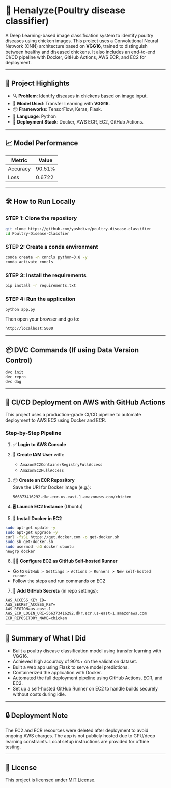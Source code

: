 # 🐔 Henalyze(Poultry disease classifier)

A Deep Learning-based image classification system to identify poultry diseases using chicken images. This project uses a Convolutional Neural Network (CNN) architecture based on **VGG16**, trained to distinguish between healthy and diseased chickens. It also includes an end-to-end CI/CD pipeline with Docker, GitHub Actions, AWS ECR, and EC2 for deployment.

---

## 📌 Project Highlights

- 🔍 **Problem**: Identify diseases in chickens based on image input.
- 🧠 **Model Used**: Transfer Learning with **VGG16**.
- 📦 **Frameworks**: TensorFlow, Keras, Flask.
- 🐍 **Language**: Python
- 🐳 **Deployment Stack**: Docker, AWS ECR, EC2, GitHub Actions.

---

## 📈 Model Performance

| Metric    | Value     |
|-----------|-----------|
| Accuracy  | 90.51%    |
| Loss      | 0.6722    |

---

## 🛠️ How to Run Locally

### STEP 1: Clone the repository

```bash
git clone https://github.com/yashdive/poultry-disease-classifier
cd Poultry-Disease-Classfier
```

### STEP 2: Create a conda environment

```bash
conda create -n cnncls python=3.8 -y
conda activate cnncls
```

### STEP 3: Install the requirements

```bash
pip install -r requirements.txt
```

### STEP 4: Run the application

```bash
python app.py
```

Then open your browser and go to:

```bash
http://localhost:5000
```

---

## 📦 DVC Commands (If using Data Version Control)

```bash
dvc init
dvc repro
dvc dag
```

---

## 🚀 CI/CD Deployment on AWS with GitHub Actions

This project uses a production-grade CI/CD pipeline to automate deployment to AWS EC2 using Docker and ECR.

### Step-by-Step Pipeline

1. ✅ **Login to AWS Console**
2. 🔑 **Create IAM User** with:
   - `AmazonEC2ContainerRegistryFullAccess`
   - `AmazonEC2FullAccess`

3. 📦 **Create an ECR Repository**  
   Save the URI for Docker image (e.g.):
   ```
   566373416292.dkr.ecr.us-east-1.amazonaws.com/chicken
   ```

4. 🖥️ **Launch EC2 Instance** (Ubuntu)

5. 🐳 **Install Docker in EC2**
```bash
sudo apt-get update -y
sudo apt-get upgrade -y
curl -fsSL https://get.docker.com -o get-docker.sh
sudo sh get-docker.sh
sudo usermod -aG docker ubuntu
newgrp docker
```

6. 🏃‍♂️ **Configure EC2 as GitHub Self-hosted Runner**
- Go to `GitHub > Settings > Actions > Runners > New self-hosted runner`
- Follow the steps and run commands on EC2

7. 🔐 **Add GitHub Secrets** (in repo settings):
```
AWS_ACCESS_KEY_ID=
AWS_SECRET_ACCESS_KEY=
AWS_REGION=us-east-1
AWS_ECR_LOGIN_URI=566373416292.dkr.ecr.us-east-1.amazonaws.com
ECR_REPOSITORY_NAME=chicken
```

---

## 📌 Summary of What I Did

- Built a poultry disease classification model using transfer learning with VGG16.
- Achieved high accuracy of 90%+ on the validation dataset.
- Built a web app using Flask to serve model predictions.
- Containerized the application with Docker.
- Automated the full deployment pipeline using GitHub Actions, ECR, and EC2.
- Set up a self-hosted GitHub Runner on EC2 to handle builds securely without costs during idle.

---

## 🔒 Deployment Note

The EC2 and ECR resources were deleted after deployment to avoid ongoing AWS charges. The app is not publicly hosted due to GPU/deep learning constraints. Local setup instructions are provided for offline testing.

---

## 📄 License

This project is licensed under [MIT License](LICENSE).

